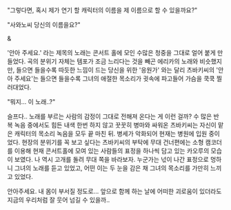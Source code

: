 "그렇다면, 혹시 제가 연기 할 캐릭터의 이름을 제 이름으로 할 수 있을까요?" 

"사와노씨 당신의 이름을요?" 

& 

'안아 주세요.' 라는 제목의 노래는 콘서트 홀에 모인 수많은 청중을 그대로 얼어 붙게 만들었다. 
곡의 분위기 자체는 템포가 조금 느리다는 것을 빼곤 에리카의 노래와 비슷했지만, 들으면 들을수록 따듯한 느낌이 드는 당신을 위한 '응원가' 와는 달리 츠바키씨의 '안아 주세요'는 들으면 들을수록 그녀의 애절한 목소리가 귓속에 파고들어 가슴을 쿡쿡 찔러대었다. 

"뭐지... 이 노래..?" 

슬프다.. 노래를 부르는 사람의 감정이 그대로 전해져 온다는 게 이런 걸까? 
수 많은 반복 녹음 중에서도 힘든 내색 한번 하지 않고 꿋꿋히 병마와 싸워온 츠바키씨는 자신이 맡은 캐릭터의 목소리 녹음을 모두 끝 마친 뒤. 병세가 악화되어 현재는 병원에 입원 중이었다. 
현장의 분위기를 꼭 보고 싶다는 츠바키씨의 부탁에 무대 건너편에는 소형 캠코더를 이용해 현재 콘서트홀에 모여 있는 사람들의 표정을 하나씩 담고 있는 카오루의 모습이 보였다. 
나 역시 고개를 돌려 무대 쪽을 바라보자. 
누군가는 넋이 나간 표정으로 멍하니 그녀의 노래를 듣고 있었고, 어떤 이는 두 눈을 감은 채 그녀의 목소리를 가만히 느끼고 있었다. 

안아주세요. 내 몸이 부서질 정도로... 
앞으로 함께 하는 날에 어떠한 괴로움이 있더라도 
지금의 우리처럼 잘 웃어 넘길 수 있을까.. 
